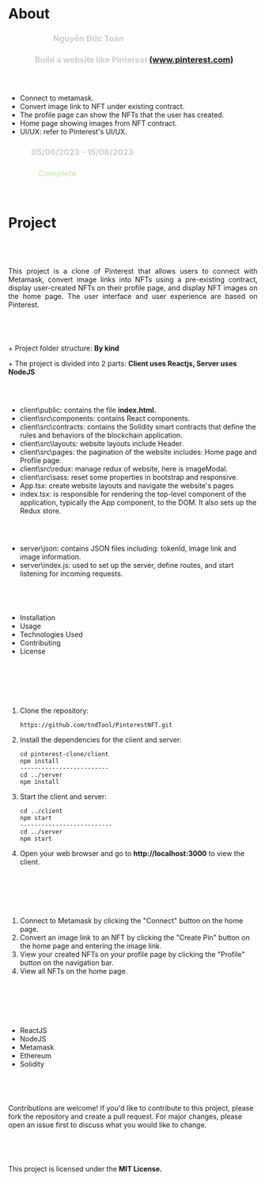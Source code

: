 <h1>About</h1>

<h3 style="color:white">Performer: <span style="color:#ccc">Nguyễn Đức Toàn</span></h3>
<h3 style="color:white">Topic: <span style="color:#ccc">Build a website like Pinterest <a href="https://pinterest.com">(www.pinterest.com)</a></span></h3>
<h3 style="color:white">Requirement:</h3>
<ul>
  <li>Connect to metamask.</li>
  <li>Convert image link to NFT under existing contract.</li>
  <li>The profile page can show the NFTs that the user has created.</li>
  <li>Home page showing images from NFT contract.</li>
  <li>UI/UX: refer to Pinterest's UI/UX.</li>
</ul>
<h3 style="color:white">Date: <span style="color:#ccc">05/06/2023 - 15/06/2023</span></h3>
<h3 style="color:white">Status: <span style="color:#d4edbc">Complete</span></h3>

<br>
<h1>Project</h1>

<h2 style="color:white">Pinterest Clone Project</h2>
<p style="text-align: justify">This project is a clone of Pinterest that allows users to connect with Metamask, convert image links into NFTs using a pre-existing contract, display user-created NFTs on their profile page, and display NFT images on the home page. The user interface and user experience are based on Pinterest.</p>

<h2 style="color:white">Directory Structure</h2>
<p>+ Project folder structure: <b>By kind</b></p>
<p>+ The project is divided into 2 parts: <b>Client uses Reactjs, Server uses NodeJS</b></p>

<h3 style="color:white">Client's folder:</h3>
<ul>
  <li>client\public: contains the file <b>index.html.</b></li>
  <li>client\src\components: contains React components.</li>
  <li>client\src\contracts: contains the Solidity smart contracts that define the rules and behaviors of the blockchain application.</li>
  <li>client\src\layouts: website layouts include Header.</li>
  <li>client\src\pages: the pagination of the website includes: Home page and Profile page.</li>
  <li>client\src\redux: manage redux of website, here is imageModal.</li>
  <li>client\src\sass: reset some properties in bootstrap and responsive.</li>
  <li>App.tsx: create website layouts and navigate the website's pages</li>
  <li>index.tsx: is responsible for rendering the top-level component of the application, typically the App component, to the DOM. It also sets up the Redux store.</li>
</ul>

<h3 style="color:white">Server's folder:</h3>
<ul>
  <li>server\json: contains JSON files including: tokenId, image link and image information.</li>
  <li>server\index.js: used to set up the server, define routes, and start listening for incoming requests.</li>
</ul>

<h2 style="color:white">Table of Contents</h2>
<ul>
  <li>Installation</li>
  <li>Usage</li>
  <li>Technologies Used</li>
  <li>Contributing</li>
  <li>License</li>
</ul>

<h2 style="color:white">Installation</h2>
<p style="color:white">To install and run the client and server, follow these steps:</p>
<ol>
  <li>Clone the repository:</li>
  <pre><code>https://github.com/tndTool/PinterestNFT.git</code></pre>

  <li>Install the dependencies for the client and server:</li>
  <pre><code>cd pinterest-clone/client
npm install
-------------------------
cd ../server
npm install</code></pre>

  <li>Start the client and server:</li>
    <pre><code>cd ../client
npm start
--------------------------
cd ../server
npm start</code></pre>

  <li>Open your web browser and go to <b>http://localhost:3000</b> to view the client.</li>
</ol>

<h2 style="color:white">Usage</h2>
<p style="color:white">To use the application, follow these steps:</p>
<ol>
  <li>Connect to Metamask by clicking the "Connect" button on the home page.</li>
  <li>Convert an image link to an NFT by clicking the "Create Pin" button on the home page and entering the image link.</li>
  <li>View your created NFTs on your profile page by clicking the "Profile" button on the navigation bar.</li>
  <li>View all NFTs on the home page.</li>
</ol>

<h2 style="color:white">Technologies Used</h2>
<p style="color:white">The following technologies were used to build this project:</p>
<ul>
  <li>ReactJS</li>
  <li>NodeJS</li>
  <li>Metamask</li>
  <li>Ethereum</li>
  <li>Solidity</li>
</ul>

<h2 style="color:white">Contributing</h2>
<p>Contributions are welcome! If you'd like to contribute to this project, please fork the repository and create a pull request. For major changes, please open an issue first to discuss what you would like to change.</p>

<h2 style="color:white">License</h2>
<p>This project is licensed under the <b>MIT License.</b></p>
